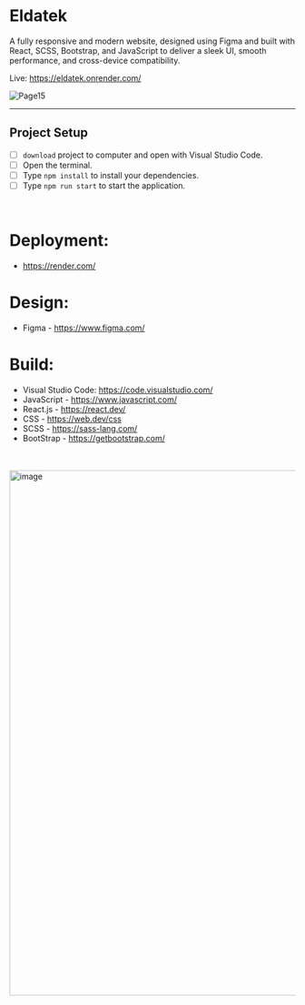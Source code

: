 # Eldatek
A fully responsive and modern website, designed using Figma and built with React, SCSS, Bootstrap, and JavaScript to deliver a sleek UI, smooth performance, and cross-device compatibility.

Live: https://eldatek.onrender.com/

![Page15](https://github.com/user-attachments/assets/c7ddbdd9-77dc-47a1-8463-fddba6de28a4)

-----
## Project Setup
- [ ] `download` project to computer and open with Visual Studio Code.
- [ ] Open the terminal.
- [ ] Type `npm install` to install your dependencies.
- [ ] Type `npm run start` to start the application.
<br>

# Deployment:
- https://render.com/

# Design:
- Figma - https://www.figma.com/
 
# Build:
- Visual Studio Code: https://code.visualstudio.com/
- JavaScript - https://www.javascript.com/
- React.js - https://react.dev/
- CSS - https://web.dev/css
- SCSS - https://sass-lang.com/
- BootStrap - https://getbootstrap.com/

<br></br>
<img width="1190" height="923" alt="image" src="https://github.com/user-attachments/assets/f311588c-5227-484a-9cc1-8b92e696b577" />

